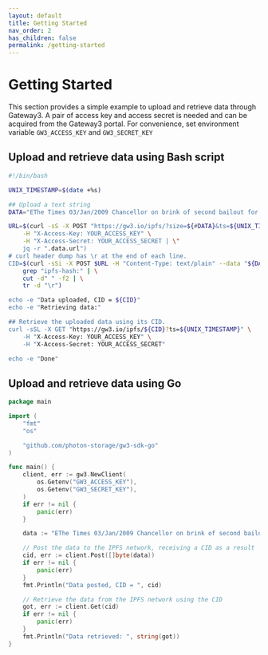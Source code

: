 ```yaml
---
layout: default
title: Getting Started
nav_order: 2
has_children: false
permalink: /getting-started
---
```


# Getting Started

This section provides a simple example to upload and retrieve data through Gateway3.
A pair of access key and access secret is needed and can be acquired from the Gateway3 portal.
For convenience, set environment variable `GW3_ACCESS_KEY` and `GW3_SECRET_KEY`

## Upload and retrieve data using Bash script

```bash
#!/bin/bash

UNIX_TIMESTAMP=$(date +%s)

## Upload a text string
DATA="EThe Times 03/Jan/2009 Chancellor on brink of second bailout for banks"

URL=$(curl -sS -X POST "https://gw3.io/ipfs/?size=${#DATA}&ts=${UNIX_TIMESTAMP}" \
    -H "X-Access-Key: YOUR_ACCESS_KEY" \
    -H "X-Access-Secret: YOUR_ACCESS_SECRET | \"
    jq -r ".data.url")
# curl header dump has \r at the end of each line.
CID=$(curl -sSi -X POST $URL -H "Content-Type: text/plain" --data "${DATA}" | \
    grep "ipfs-hash:" | \
    cut -d" " -f2 | \
    tr -d "\r")

echo -e "Data uploaded, CID = ${CID}"
echo -e "Retrieving data:"

## Retrieve the uploaded data using its CID.
curl -sSL -X GET "https://gw3.io/ipfs/${CID}?ts=${UNIX_TIMESTAMP}" \
    -H "X-Access-Key: YOUR_ACCESS_KEY" \
    -H "X-Access-Secret: YOUR_ACCESS_SECRET"

echo -e "Done"
```

## Upload and retrieve data using Go

```go
package main

import (
	"fmt"
	"os"

	"github.com/photon-storage/gw3-sdk-go"
)

func main() {
	client, err := gw3.NewClient(
		os.Getenv("GW3_ACCESS_KEY"),
		os.Getenv("GW3_SECRET_KEY"),
	)
	if err != nil {
		panic(err)
	}

	data := "EThe Times 03/Jan/2009 Chancellor on brink of second bailout for banks"

	// Post the data to the IPFS network, receiving a CID as a result
	cid, err := client.Post([]byte(data))
	if err != nil {
		panic(err)
	}
	fmt.Println("Data posted, CID = ", cid)

	// Retrieve the data from the IPFS network using the CID
	got, err := client.Get(cid)
	if err != nil {
		panic(err)
	}
	fmt.Println("Data retrieved: ", string(got))
}
```
